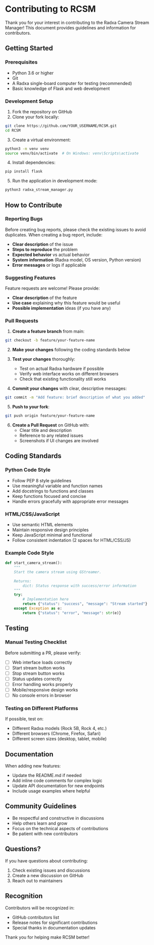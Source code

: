 # Contributing to RCSM

Thank you for your interest in contributing to the Radxa Camera Stream Manager! This document provides guidelines and information for contributors.

## Getting Started

### Prerequisites

- Python 3.6 or higher
- Git
- A Radxa single-board computer for testing (recommended)
- Basic knowledge of Flask and web development

### Development Setup

1. Fork the repository on GitHub
2. Clone your fork locally:
```bash
git clone https://github.com/YOUR_USERNAME/RCSM.git
cd RCSM
```

3. Create a virtual environment:
```bash
python3 -m venv venv
source venv/bin/activate  # On Windows: venv\Scripts\activate
```

4. Install dependencies:
```bash
pip install flask
```

5. Run the application in development mode:
```bash
python3 radxa_stream_manager.py
```

## How to Contribute

### Reporting Bugs

Before creating bug reports, please check the existing issues to avoid duplicates. When creating a bug report, include:

- **Clear description** of the issue
- **Steps to reproduce** the problem
- **Expected behavior** vs actual behavior
- **System information** (Radxa model, OS version, Python version)
- **Error messages** or logs if applicable

### Suggesting Features

Feature requests are welcome! Please provide:

- **Clear description** of the feature
- **Use case** explaining why this feature would be useful
- **Possible implementation** ideas (if you have any)

### Pull Requests

1. **Create a feature branch** from main:
```bash
git checkout -b feature/your-feature-name
```

2. **Make your changes** following the coding standards below

3. **Test your changes** thoroughly:
   - Test on actual Radxa hardware if possible
   - Verify web interface works on different browsers
   - Check that existing functionality still works

4. **Commit your changes** with clear, descriptive messages:
```bash
git commit -m "Add feature: brief description of what you added"
```

5. **Push to your fork**:
```bash
git push origin feature/your-feature-name
```

6. **Create a Pull Request** on GitHub with:
   - Clear title and description
   - Reference to any related issues
   - Screenshots if UI changes are involved

## Coding Standards

### Python Code Style

- Follow PEP 8 style guidelines
- Use meaningful variable and function names
- Add docstrings to functions and classes
- Keep functions focused and concise
- Handle errors gracefully with appropriate error messages

### HTML/CSS/JavaScript

- Use semantic HTML elements
- Maintain responsive design principles
- Keep JavaScript minimal and functional
- Follow consistent indentation (2 spaces for HTML/CSS/JS)

### Example Code Style

```python
def start_camera_stream():
    """
    Start the camera stream using GStreamer.
    
    Returns:
        dict: Status response with success/error information
    """
    try:
        # Implementation here
        return {"status": "success", "message": "Stream started"}
    except Exception as e:
        return {"status": "error", "message": str(e)}
```

## Testing

### Manual Testing Checklist

Before submitting a PR, please verify:

- [ ] Web interface loads correctly
- [ ] Start stream button works
- [ ] Stop stream button works
- [ ] Status updates correctly
- [ ] Error handling works properly
- [ ] Mobile/responsive design works
- [ ] No console errors in browser

### Testing on Different Platforms

If possible, test on:
- Different Radxa models (Rock 5B, Rock 4, etc.)
- Different browsers (Chrome, Firefox, Safari)
- Different screen sizes (desktop, tablet, mobile)

## Documentation

When adding new features:

- Update the README.md if needed
- Add inline code comments for complex logic
- Update API documentation for new endpoints
- Include usage examples where helpful

## Community Guidelines

- Be respectful and constructive in discussions
- Help others learn and grow
- Focus on the technical aspects of contributions
- Be patient with new contributors

## Questions?

If you have questions about contributing:

1. Check existing issues and discussions
2. Create a new discussion on GitHub
3. Reach out to maintainers

## Recognition

Contributors will be recognized in:
- GitHub contributors list
- Release notes for significant contributions
- Special thanks in documentation updates

Thank you for helping make RCSM better!